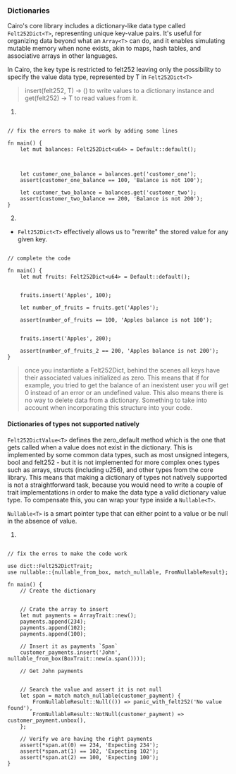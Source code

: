### Dictionaries

Cairo's core library includes a dictionary-like data type called `Felt252Dict<T>`, representing unique key-value pairs. It's useful for organizing data beyond what an `Array<T>` can do, and it enables simulating mutable memory when none exists, akin to maps, hash tables, and associative arrays in other languages.


In Cairo, the key type is restricted to felt252 leaving only the possibility to specify the value data type, represented by T in `Felt252Dict<T>`

>insert(felt252, T) -> () to write values to a dictionary instance and
get(felt252) -> T to read values from it.

1. 

```rust,editable

// fix the errors to make it work by adding some lines

fn main() {
    let mut balances: Felt252Dict<u64> = Default::default();



    let customer_one_balance = balances.get('customer_one');
    assert(customer_one_balance == 100, 'Balance is not 100');

    let customer_two_balance = balances.get('customer_two');
    assert(customer_two_balance == 200, 'Balance is not 200');
}

```

2. 

- `Felt252Dict<T>` effectively allows us to "rewrite" the stored value for any given key.

```rust,editable

// complete the code

fn main() {
    let mut fruits: Felt252Dict<u64> = Default::default();

   
    fruits.insert('Apples', 100);
    
    let number_of_fruits = fruits.get('Apples');

    assert(number_of_fruits == 100, 'Apples balance is not 100');


    fruits.insert('Apples', 200);

    assert(number_of_fruits_2 == 200, 'Apples balance is not 200');
}

```

>once you instantiate a Felt252Dict<T>, behind the scenes all keys have their associated values initialized as zero. This means that if for example, you tried to get the balance of an inexistent user you will get 0 instead of an error or an undefined value.
This also means there is no way to delete data from a dictionary. Something to take into account when incorporating this structure into your code.




#### Dictionaries of types not supported natively

`Felt252DictValue<T>` defines the zero_default method which is the one that gets called when a value does not exist in the dictionary. This is implemented by some common data types, such as most unsigned integers, bool and felt252 - but it is not implemented for more complex ones types such as arrays, structs (including u256), and other types from the core library. This means that making a dictionary of types not natively supported is not a straightforward task, because you would need to write a couple of trait implementations in order to make the data type a valid dictionary value type. To compensate this, you can wrap your type inside a `Nullable<T>`.

`Nullable<T>` is a smart pointer type that can either point to a value or be null in the absence of value.

1. 

```rust,editable

// fix the erros to make the code work

use dict::Felt252DictTrait;
use nullable::{nullable_from_box, match_nullable, FromNullableResult};

fn main() {
    // Create the dictionary
  

    // Crate the array to insert
    let mut payments = ArrayTrait::new();
    payments.append(234);
    payments.append(102);
    payments.append(100);

    // Insert it as payments `Span`
    customer_payments.insert('John', nullable_from_box(BoxTrait::new(a.span())));

    // Get John payments
   

    // Search the value and assert it is not null
    let span = match match_nullable(customer_payment) {
        FromNullableResult::Null(()) => panic_with_felt252('No value found'),
        FromNullableResult::NotNull(customer_payment) => customer_payment.unbox(),
    };

    // Verify we are having the right payments
    assert(*span.at(0) == 234, 'Expecting 234');
    assert(*span.at(1) == 102, 'Expecting 102');
    assert(*span.at(2) == 100, 'Expecting 100');
}


```


